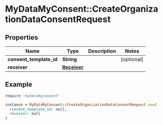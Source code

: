 # MyDataMyConsent::CreateOrganizationDataConsentRequest

## Properties

| Name | Type | Description | Notes |
| ---- | ---- | ----------- | ----- |
| **consent_template_id** | **String** |  | [optional] |
| **receiver** | [**Receiver**](Receiver.md) |  |  |

## Example

```ruby
require 'mydatamyconsent'

instance = MyDataMyConsent::CreateOrganizationDataConsentRequest.new(
  consent_template_id: null,
  receiver: null
)
```

